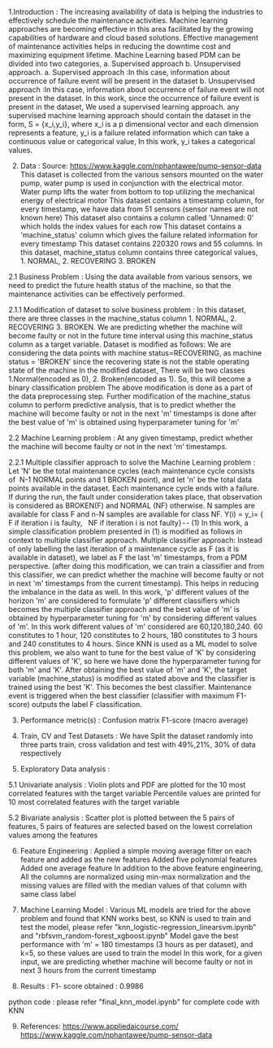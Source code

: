 1.Introduction :
The increasing availability of data is helping the industries to effectively schedule the maintenance activities. Machine learning approaches are becoming effective in this area facilitated by the growing capabilities of hardware and cloud based solutions. Effective management of maintenance activities helps in reducing the downtime cost and maximizing equipment lifetime. Machine Learning based PDM can be divided into two categories, a. Supervised approach b. Unsupervised approach.
a. Supervised approach :In this case, information about occurrence of failure event will be present in the dataset
b. Unsupervised approach :In this case, information about occurrence of failure event will not present in the dataset.
In this work, since the occurrence of failure event is present in the dataset, We used a supervised learning approach. any supervised machine learning approach should contain the dataset in the form, S = {x_i,y_i}, where x_i is a p dimensional vector and each dimension represents a feature, y_i is a failure related information which can take a continuous value or categorical value, In this work, y_i takes a categorical values.

2. Data :
Source: https://www.kaggle.com/nphantawee/pump-sensor-data
This dataset is collected from the various sensors mounted on the water pump, water pump is used in conjunction with the electrical motor. Water pump lifts the water from bottom to top utilizing the mechanical energy of electrical motor
This dataset contains a timestamp column, for every timestamp, we have data from 51 sensors (sensor names are not known here)
This dataset also contains a column called 'Unnamed: 0' which holds the index values for each row
This dataset contains a 'machine_status' column which gives the failure related information for every timestamp
This dataset contains 220320 rows and 55 columns. In this dataset, machine_status column contains three categorical values, 1. NORMAL, 2. RECOVERING 3. BROKEN

2.1 Business Problem :
Using the data available from various sensors, we need to predict the future health status of the machine, so that the maintenance activities can be effectively performed.

2.1.1 Modification of dataset to solve business problem :
In this dataset, there are three classes in the machine_status column 1. NORMAL, 2. RECOVERING 3. BROKEN. We are predicting whether the machine will become faulty or not in the future time interval using this machine_status column as a target variable. Dataset is modified as follows:
We are considering the data points with machine status=RECOVERING, as machine status = 'BROKEN' since the recovering state is not the stable operating state of the machine
In the modified dataset, There will be two classes 1.Normal(encoded as 0), 2. Broken(encoded as 1). So, this will become a binary classification problem
The above modification is done as a part of the data preprocessing step. Further modification of the machine_status column to perform predictive analysis, that is to predict whether the machine will become faulty or not in the next 'm' timestamps is done after the best value of 'm' is obtained using hyperparameter tuning for 'm'

2.2 Machine Learning problem :
At any given timestamp, predict whether the machine will become faulty or not in the next 'm' timestamps.

2.2.1 Multiple classifier approach to solve the Machine Learning problem :
Let 'N' be the total maintenance cycles (each maintenance cycle consists of 
N-1 NORMAL points and 1 BROKEN point), and let 'n' be the total data points available in the dataset. Each maintenance cycle ends with a failure. If during the run, the fault under consideration takes place, that observation is considered as BROKEN(F) and NORMAL (NF) otherwise. N samples are available for class F and n-N samples are available for class NF.
Y(i) = y_i= { F if iteration i is faulty, 
 NF if iteration i is not faulty} - - (1)
In this work, a simple classification problem presented in (1) is modified as follows in context to multiple classifier approach.
Multiple classifier approach:
Instead of only labelling the last iteration of a maintenance cycle as F (as it is available in dataset), we label as F the last 'm' timestamps, from a PDM perspective. (after doing this modification, we can train a classifier and from this classifier, we can predict whether the machine will become faulty or not in next 'm' timestamps from the current timestamp). This helps in reducing the imbalance in the data as well. In this work, 'p' different values of the horizon 'm' are considered to formulate 'p' different classifiers which becomes the multiple classifier approach and the best value of 'm' is obtained by hyperparameter tuning for 'm' by considering different values of 'm'. In this work different values of 'm' considered are 60,120,180,240. 60 constitutes to 1 hour, 120 constitutes to 2 hours, 180 constitutes to 3 hours and 240 constitutes to 4 hours. Since KNN is used as a ML model to solve this problem, we also want to tune for the best value of 'K' by considering different values of 'K', so here we have done the hyperparameter tuning for both 'm' and 'K'. After obtaining the best value of 'm' and 'K', the target variable (machine_status) is modified as stated above and the classifier is trained using the best 'K'. This becomes the best classifier. Maintenance event is triggered when the best classifier (classifier with maximum F1-score) outputs the label F classification.

3. Performance metric(s) :
Confusion matrix
F1-score (macro average)

4. Train, CV and Test Datasets :
We have Split the dataset randomly into three parts train, cross validation and test with 49%,21%, 30% of data respectively

5. Exploratory Data analysis :

5.1 Univariate analysis :
Violin plots and PDF are plotted for the 10 most correlated features with the target variable
Percentile values are printed for 10 most correlated features with the target variable

5.2 Bivariate analysis :
Scatter plot is plotted between the 5 pairs of features, 5 pairs of features are selected based on the lowest correlation values among the features

6. Feature Engineering :
Applied a simple moving average filter on each feature and added as the new features
Added five polynomial features
Added one average feature
In addition to the above feature engineering, All the columns are normalized using min-max normalization and the missing values are filled with the median values of that column with same class label

7. Machine Learning Model :
Various ML models are tried for the above problem and found that KNN works best, so KNN is used to train and test the model, please refer "knn_logistic-regression_linearsvm.ipynb" and "rbfsvm_random-forest_xgboost.ipynb"
Model gave the best performance with 'm' = 180 timestamps (3 hours as per dataset), and k=5, so these values are used to train the model
In this work, for a given input, we are predicting whether machine will become faulty or not in next 3 hours from the current timestamp

8. Results :
F1- score obtained : 0.9986

python code : please refer "final_knn_model.ipynb" for complete code with KNN

9. References:
https://www.appliedaicourse.com/
https://www.kaggle.com/nphantawee/pump-sensor-data
